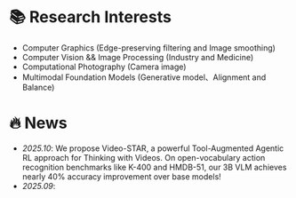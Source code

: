 # 📚 Research Interests
- Computer Graphics (Edge-preserving filtering and Image smoothing)
- Computer Vision && Image Processing (Industry and Medicine)
- Computational Photography (Camera image)
- Multimodal Foundation Models (Generative model、Alignment and Balance)

# 🔥 News
- *2025.10*: We propose Video-STAR, a powerful Tool-Augmented Agentic RL approach for Thinking with Videos. On open-vocabulary action recognition benchmarks like K-400 and HMDB-51, our 3B VLM achieves nearly 40% accuracy improvement over base models! 
- *2025.09*:   
<br>



